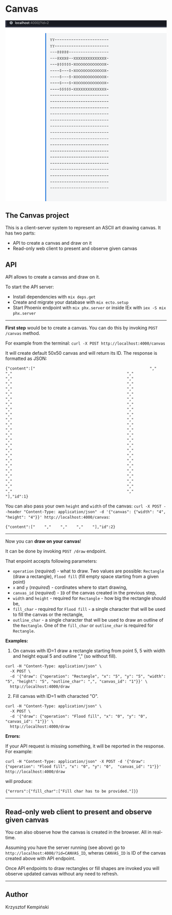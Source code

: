 # Canvas

![Canvas](https://github.com/kkempin/canvas/blob/master/assets/canvas.png)

## The Canvas project

This is a client-server system to represent an ASCII art drawing canvas. It has two parts:

- API to create a canvas and draw on it
- Read-only web client to present and observe given canvas

## API

API allows to create a canvas and draw on it.

To start the API server:

- Install dependencies with `mix deps.get`
- Create and migrate your database with `mix ecto.setup`
- Start Phoenix endpoint with `mix phx.server` or inside IEx with `iex -S mix phx.server`

---

**First step** would be to create a canvas. You can do this by invoking `POST /canvas` method.

For example from the terminal: `curl -X POST http://localhost:4000/canvas`

It will create default 50x50 canvas and will return its ID. The response is formatted as JSON:

```
{"content":["                                                  ","                                                  ","                                                  ","                                                  ","                                                  ","                                                  ","                                                  ","                                                  ","                                                  ","                                                  ","                                                  ","                                                  ","                                                  ","                                                  ","                                                  ","                                                  ","                                                  ","                                                  ","                                                  ","                                                  ","                                                  ","                                                  ","                                                  ","                                                  ","                                                  ","                                                  ","                                                  ","                                                  ","                                                  ","                                                  ","                                                  ","                                                  ","                                                  ","                                                  ","                                                  ","                                                  ","                                                  ","                                                  ","                                                  ","                                                  ","                                                  ","                                                  ","                                                  ","                                                  ","                                                  ","                                                  ","                                                  ","                                                  ","                                                  ","                                                  "],"id":1}
```

You can also pass your own `height` and `width` of the canvas: `curl -X POST --header "Content-Type: application/json" -d '{"canvas": {"width": "4", "height": "4"}}' http://localhost:4000/canvas`:

```
{"content":["    ","    ","    ","    "],"id":2}
```

---

Now you can **draw on your canvas**!

It can be done by invoking `POST /draw` endpoint.

That enpoint accepts following parameters:

- `operation` (_required_) - what to draw. Two values are possible: `Rectangle` (draw a rectangle), `Flood fill` (fill empty space starting from a given point)
- `x` and `y` (_required_) - cordinates where to start drawing,
- `canvas_id` (_required_) - `ID` of the canvas created in the previous step,
- `width` and `height` - required for `Rectangle` - how big the rectangle should be,
- `fill_char` - required for `Flood fill` - a single character that will be used to fill the canvas or the rectangle,
- `outline_char` - a single character that will be used to draw an outline of the `Rectangle`. One of the `fill_char` or `outline_char` is required for `Rectangle`.

**Examples:**

1. On canvas with ID=1 draw a rectangle starting from point 5, 5 with width and height equal 5 and outline "," (so without fill).

```
curl -H "Content-Type: application/json" \
  -X POST \
  -d '{"draw": {"operation": "Rectangle", "x": "5", "y": "5", "width": "5", "height": "5", "outline_char": ",", "canvas_id": "1"}}' \
  http://localhost:4000/draw
```

2. Fill canvas with ID=1 with characted "O".

```
curl -H "Content-Type: application/json" \
  -X POST \
  -d '{"draw": {"operation": "Flood fill", "x": "0", "y": "0",  "canvas_id": "1"}}' \
  http://localhost:4000/draw
```

**Errors:**

If your API request is missing something, it will be reported in the response. For example:

```
curl -H "Content-Type: application/json" -X POST -d '{"draw": {"operation": "Flood fill", "x": "0", "y": "0",  "canvas_id": "1"}}' http://localhost:4000/draw
```

will produce:

```
{"errors":{"fill_char":["Fill char has to be provided."]}}
```

---

## Read-only web client to present and observe given canvas

You can also observe how the canvas is created in the browser. All in real-time.

Assuming you have the server running (see above) go to `http://localhost:4000/?id=CANVAS_ID`, wheras `CANVAS_ID` is ID of the canvas created above with API endpoint.

Once API endpoints to draw rectangles or fill shapes are invoked you will observe updated canvas without any need to refresh.

---

## Author

Krzysztof Kempiński
